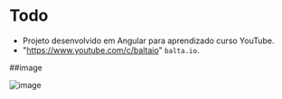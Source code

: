 # Todo
- Projeto desenvolvido em Angular para aprendizado curso YouTube.
- "https://www.youtube.com/c/baltaio" `balta.io`.


##image

![image](https://user-images.githubusercontent.com/80997263/201410438-57b5c77e-f054-4763-8a68-cec40617e43e.png)

